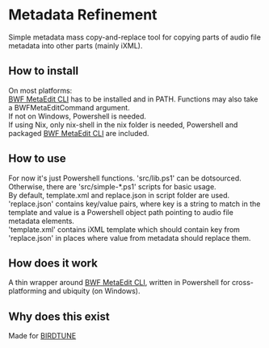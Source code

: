 # Metadata Refinement

Simple metadata mass copy-and-replace tool for copying parts of audio file metadata into other parts (mainly iXML).

## How to install

On most platforms:  
[BWF MetaEdit CLI](https://github.com/MediaArea/BWFMetaEdit) has to be installed and in PATH. Functions may also take a BWFMetaEditCommand argument.  
If not on Windows, Powershell is needed.  
If using Nix, only nix-shell in the nix folder is needed, Powershell and packaged [BWF MetaEdit CLI](https://github.com/MediaArea/BWFMetaEdit) are included.  

## How to use

For now it's just Powershell functions. 'src/lib.ps1' can be dotsourced.  
Otherwise, there are 'src/simple-*.ps1' scripts for basic usage.  
By default, template.xml and replace.json in script folder are used.  
'replace.json' contains key/value pairs, where key is a string to match in the template and value is a Powershell object path pointing to audio file metadata elements.  
'template.xml' contains iXML template which should contain key from 'replace.json' in places where value from metadata should replace them.  

## How does it work

A thin wrapper around [BWF MetaEdit CLI](https://github.com/MediaArea/BWFMetaEdit), written in Powershell for cross-platforming and ubiquity (on Windows).

## Why does this exist

Made for [BIRDTUNE](https://birdtune.com/)
